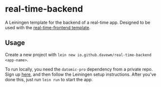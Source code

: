 # real-time-backend

A Leiningen template for the backend of a real-time app.
Designed to be used with the [real-time-frontend template](https://github.com/DaveWM/real-time-frontend).


## Usage

Create a new project with `lein new io.github.davewm/real-time-backend <app-name>`.

To run locally, you need the `datomic-pro` dependency from a private repo. Sign up [here](https://www.datomic.com/get-datomic.html), and then follow the Leiningen setup instructions.
After you've done this, just run `lein run` to start the app.

